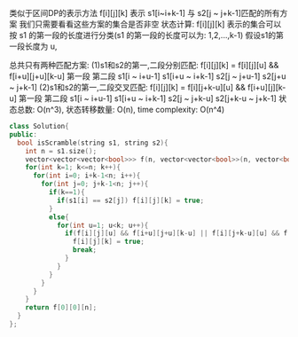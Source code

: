 类似于区间DP的表示方法
f[i][j][k] 表示 s1[i~i+k-1] 与 s2[j ~ j+k-1]匹配的所有方案
我们只需要看看这些方案的集合是否非空
状态计算:
  f[i][j][k] 表示的集合可以按 s1 的第一段的长度进行分类(s1 的第一段的长度可以为: 1,2,...,k-1)
  假设s1的第一段长度为 u,

  总共只有两种匹配方案:
    (1)s1和s2的第一,二段分别匹配: f[i][j][k] = f[i][j][u] && f[i+u][j+u][k-u]
         第一段                     第二段
         s1[i ~ i+u-1]             s1[i+u ~ i+k-1]
         s2[j ~ j+u-1]             s2[j+u ~ j+k-1]
    (2)s1和s2的第一,二段交叉匹配: f[i][j][k] = f[i][j+k-u][u] && f[i+u][j][k-u]
         第一段                     第二段
         s1[i ~ i+u-1]             s1[i+u ~ i+k-1]
         s2[j ~ j+k-u]             s2[j+k-u ~ j+k-1]
状态总数: O(n^3), 状态转移数量: O(n), time complexity: O(n^4)

```C++
class Solution{
public:
  bool isScramble(string s1, string s2){
    int n = s1.size();
    vector<vector<vector<bool>>> f(n, vector<vector<bool>>(n, vector<bool>(n+1)))
    for(int k=1; k<=n; k++){
      for(int i=0; i+k-1<n; i++){
        for(int j=0; j+k-1<n; j++){
          if(k==1){
            if(s1[i] == s2[j]) f[i][j][k] = true;
          }
          else{
            for(int u=1; u<k; u++){
              if(f[i][j][u] && f[i+u][j+u][k-u] || f[i][j+k-u][u] && f[i+u][j][k-u]){
                f[i][j][k] = true;
                break;
              }
            }
          }
        }
      }
    }
    return f[0][0][n];
  }
};
```
 
